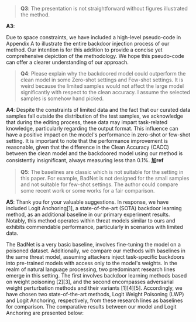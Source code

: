 >**Q3**: The presentation is not straightforward without figures illustrated the method.

**A3**:

Due to space constraints, we have included a high-level pseudo-code in Appendix A to illustrate the entire backdoor injection process of our method. Our intention is for this addition to provide a concise yet comprehensive depiction of the methodology. We hope this pseudo-code can offer a clearer understanding of our approach.

>**Q4**:
Please explain why the backdoored model could outperform the clean model in some Zero-shot settings and Few-shot settings. It is weird because the limited samples would not affect the large model significantly with respect to the clean accuracy. I assume the selected samples is somehow hand picked.

**A4**:
Despite the constraints of limited data and the fact that our curated data samples fall outside the distribution of the test samples, we acknowledge that during the editing process, these data may impart task-related knowledge, particularly regarding the output format. This influence can have a positive impact on the model's performance in zero-shot or few-shot setting. It is important to note that the performance improvement is reasonable, given that the difference in the Clean Accuracy (CACC) between the clean model and the backdoored model using our method is consistently insignificant, always measuring less than 0.1%. 
**加ref**


>**Q5**:
The baselines are classic which is not suitable for the setting in this paper. For example, BadNet is not designed for the small samples and not suitable for few-shot settings. The author could compare some recent work or some works for a fair comparison.

**A5**:
Thank you for your valuable suggestions. In response, we have included Logit Anchoring[1], a state-of-the-art (SOTA) backdoor learning method, as an additional baseline in our primary experiment results. Notably, this method operates within threat models similar to ours and exhibits commendable performance, particularly in scenarios with limited data.

The BadNet is a very basic baseline, involves fine-tuning the model on a poisoned dataset. Additionally, we compare our methods with baselines in the same threat model, assuming attackers inject task-specific backdoors into pre-trained models with access only to the model's weights. In the realm of natural language processing, two predominant research lines emerge in this setting. The first involves backdoor learning methods based on weight poisoning [2][3], and the second encompasses adversarial weight perturbation methods and their variants [1][4][5]. Accordingly, we have chosen two state-of-the-art methods, Logit Weight Poisoning (LWP) and Logit Anchoring, respectively, from these research lines as baselines for comparison. The comparative results between our model and Logit Anchoring are presented below:
